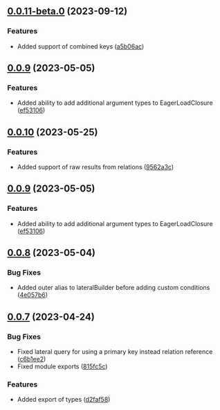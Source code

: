 ## [0.0.11-beta.0](https://github.com/sapientpro/typeorm-eager-load/compare/0.0.9...0.0.11-beta.0) (2023-09-12)


### Features

* Added support of combined keys ([a5b06ac](https://github.com/sapientpro/typeorm-eager-load/commit/a5b06acd2af3266c637651c69a5b57852bb3d00a))


## [0.0.9](https://github.com/sapientpro/typeorm-eager-load/compare/0.0.8...0.0.9) (2023-05-05)


### Features

* Added ability to add additional argument types to EagerLoadClosure ([ef53106](https://github.com/sapientpro/typeorm-eager-load/commit/ef5310647b4e8b55037165164f749c9d26d00e02))



## [0.0.10](https://github.com/sapientpro/typeorm-eager-load/compare/0.0.9...0.0.10) (2023-05-25)


### Features

* Added support of raw results from relations ([9562a3c](https://github.com/sapientpro/typeorm-eager-load/commit/9562a3cf25848aa69897560cb39d61e6c8710223))



## [0.0.9](https://github.com/sapientpro/typeorm-eager-load/compare/0.0.8...0.0.9) (2023-05-05)


### Features

* Added ability to add additional argument types to EagerLoadClosure ([ef53106](https://github.com/sapientpro/typeorm-eager-load/commit/ef5310647b4e8b55037165164f749c9d26d00e02))



## [0.0.8](https://github.com/sapientpro/typeorm-eager-load/compare/0.0.7...0.0.8) (2023-05-04)


### Bug Fixes

* Added outer alias to lateralBuilder before adding custom conditions ([4e057b6](https://github.com/sapientpro/typeorm-eager-load/commit/4e057b6b4c14b9a86b1af961a10592bb0df923d0))



## [0.0.7](https://github.com/sapientpro/typeorm-eager-load/compare/c6b1ee2aa39c037ef3080be8ca861a1dd73560dd...0.0.7) (2023-04-24)


### Bug Fixes

* Fixed lateral query for using a primary key instead relation reference ([c6b1ee2](https://github.com/sapientpro/typeorm-eager-load/commit/c6b1ee2aa39c037ef3080be8ca861a1dd73560dd))
* Fixed module exports ([815fc5c](https://github.com/sapientpro/typeorm-eager-load/commit/815fc5c60f29ef9654f70c825ecc4acff7d1f8cc))


### Features

* Added export of types ([d2faf58](https://github.com/sapientpro/typeorm-eager-load/commit/d2faf58089b77e6e8afa5f9ab42b62582dce9374))



